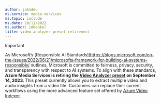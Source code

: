 ```yaml
---
author: johndeu
ms.service: media-services
ms.topic: include
ms.date: 10/11/2022
ms.author: inhenkel
title: video analyzer preset retirement
---
```


> [!IMPORTANT]
> As Microsoft’s [Responsible AI Standards](https://blogs.microsoft.com/on-the-issues/2022/06/21/microsofts-framework-for-building-ai-systems-responsibly/ outlines, Microsoft is committed to fairness, privacy, security, and transparency with respect to AI systems. To align with these standards, **Azure Media Services is retiring the [Video Analyzer preset](analyze-video-audio-files-concept.md) on September 14, 2023**. This preset currently allows you to extract multiple video and audio insights from a video file. Customers can replace their current workflows using the more advanced feature set offered by [Azure Video Indexer](/azure/azure-video-indexer/concepts-overview).